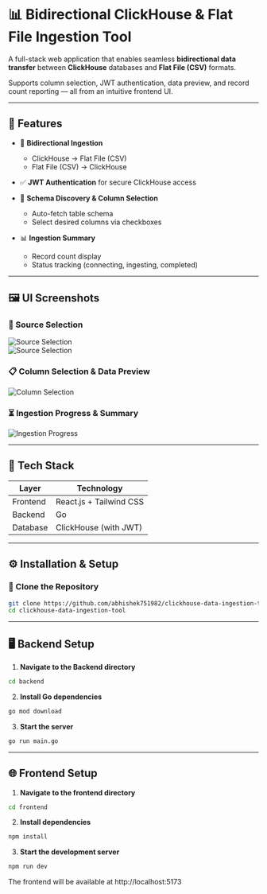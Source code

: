 # 📊 Bidirectional ClickHouse & Flat File Ingestion Tool

A full-stack web application that enables seamless **bidirectional data transfer** between **ClickHouse** databases and **Flat File (CSV)** formats.

Supports column selection, JWT authentication, data preview, and record count reporting — all from an intuitive frontend UI.

---

## 🔧 Features

- 🔁 **Bidirectional Ingestion**
  - ClickHouse → Flat File (CSV)
  - Flat File (CSV) → ClickHouse

- ✅ **JWT Authentication** for secure ClickHouse access

- 🧠 **Schema Discovery & Column Selection**
  - Auto-fetch table schema
  - Select desired columns via checkboxes

- 📊 **Ingestion Summary**
  - Record count display
  - Status tracking (connecting, ingesting, completed)

---

## 🖼️ UI Screenshots

### 🔘 Source Selection
![Source Selection](https://github.com/user-attachments/assets/b8e68447-da42-4ffd-a58d-23c366822da6)  
![Source Selection](https://github.com/user-attachments/assets/ae3e4bbb-8b7d-4f2f-a356-97f6bdb3ab04)

### 📋 Column Selection & Data Preview
![Column Selection](https://github.com/user-attachments/assets/f6788f2f-a338-430e-82db-cf6cbd99575e)

### ⏳ Ingestion Progress & Summary
![Ingestion Progress](https://github.com/user-attachments/assets/61d91e24-2e74-421d-b693-72247cdcf463)

---

## 🚀 Tech Stack

| Layer      | Technology                    |
|------------|-------------------------------|
| Frontend   | React.js + Tailwind CSS       |
| Backend    | Go                            |
| Database   | ClickHouse (with JWT)         |

---

## ⚙️ Installation & Setup

### 🔽 Clone the Repository

```bash
git clone https://github.com/abhishek751982/clickhouse-data-ingestion-tool.git
cd clickhouse-data-ingestion-tool
```
---

## 🖥️ Backend Setup

1. **Navigate to the Backend directory**

```bash
cd backend
```
2. **Install Go dependencies**

```bash
go mod download
```
3. **Start the server**
```bash
go run main.go
```
---

## 🌐 Frontend Setup

1. **Navigate to the frontend directory**

```bash
cd frontend
```
2. **Install dependencies**

```bash
npm install
```
3. **Start the development server**

```bash
npm run dev
```
The frontend will be available at http://localhost:5173
